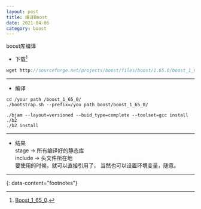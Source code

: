 ```yaml
---
layout: post
title: 编译Boost
date: 2021-04-06
category: boost
---
```


boost库编译  

* 下载[^1]  
```c
wget http://sourceforge.net/projects/boost/files/boost/1.65.0/boost_1_65_0.tar.gz
```

***

* 编译  
```shell
cd /your path /boost_1_65_0/
./bootstrap.sh --prefix=/you path boost/boost_1_65_0/

./bjam --layout=versioned --buid_type=complete --toolset=gcc install
./b2
./b2 install
```

***

* 结果  
stage   -> 所有编译好的静态库  
include -> 头文件所在地  
要使用的时候，就可以直接引用了， 当然也可以设置环境变量，随意。  

---
{: data-content="footnotes"}

[^1]: [Boost_1_65_0](https://www.boost.org/users/history/version_1_65_0.html).  
